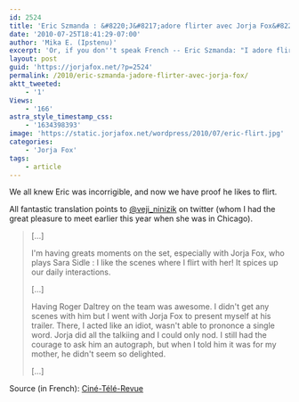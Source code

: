 ```yaml
---
id: 2524
title: 'Eric Szmanda : &#8220;J&#8217;adore flirter avec Jorja Fox&#8221;'
date: '2010-07-25T18:41:29-07:00'
author: 'Mika E. (Ipstenu)'
excerpt: 'Or, if you don''t speak French -- Eric Szmanda: "I adore flirting with Jorja Fox."'
layout: post
guid: 'https://jorjafox.net/?p=2524'
permalink: /2010/eric-szmanda-jadore-flirter-avec-jorja-fox/
aktt_tweeted:
    - '1'
Views:
    - '166'
astra_style_timestamp_css:
    - '1634398393'
image: 'https://static.jorjafox.net/wordpress/2010/07/eric-flirt.jpg'
categories:
    - 'Jorja Fox'
tags:
    - article
---
```


We all knew Eric was incorrigible, and now we have proof he likes to flirt.

All fantastic translation points to <a href="http://twitter.com/veji_ninizik">@veji_ninizik</a> on twitter (whom I had the great pleasure to meet earlier this year when she was in Chicago).


<blockquote>[...]

I'm having greats moments on the set, especially with Jorja Fox, who plays Sara Sidle : I like the scenes where I flirt with her! It spices up our daily interactions.

[...]

Having Roger Daltrey on the team was awesome. I didn't get any scenes with him but I went with Jorja Fox to present myself at his trailer. There, I acted like an idiot, wasn't able to prononce a single word. Jorja did all the talkiing and I could only nod. I still had the courage to ask him an autograph, but when I told him it was for my mother, he didn't seem so delighted.

[...]</blockquote>

Source (in French): <a href="http://www.cinetelerevue.be/fr/Toutes-lactu/fullnews.html?id=6124&news_id=6124&cmp_id=7">Ciné-Télé-Revue</a>